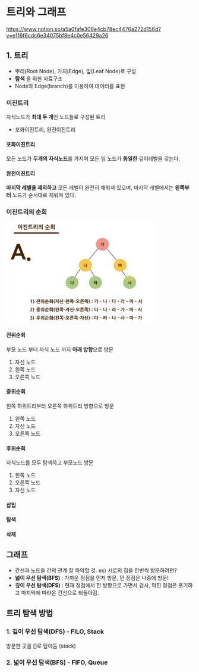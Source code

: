 # 트리와 그래프

https://www.notion.so/a5a0fafe306e4cb78ec4476a272d156d?v=e116f6cdc6e34075bf8e4c0e56429a26

## 1. 트리

- 뿌리(Root Node), 가지(Edge), 잎(Leaf Node)로 구성
- **탐색** 을 위한 자료구조
- Node와 Edge(branch)를 이용하여 데이터를 표현

### 이진트리

자식노드가 **최대 두 개**인 노드들로 구성된 트리 <br/>

- 포화이진트리, 완전이진트리

#### 포화이진트리

모든 노드가 **두개의 자식노드**를 가지며 모든 잎 노드가 **동일한** 깊이레벨을 갖는다.

#### 완전이진트리

**마지막 레벨을 제외하고** 모든 레벨이 완전히 채워져 있으며, 마지막 레벨에서는 **왼쪽부터** 노드가 순서대로 채워져 있다.

### 이진트리의 순회

<img src="./이진트리의순회.png" width="400" />

#### 전위순회

부모 노드 부터 자식 노드 까지 **아래 방향**으로 방문

1. 자신 노드
2. 왼쪽 노드
3. 오른쪽 노드

#### 중위순회

왼쪽 하위트리부터 오른쪽 하위트리 방향으로 방문

1. 왼쪽 노드
2. 자신 노드
3. 오른쪽 노드

#### 후위순회

자식노드를 모두 탐색하고 부모노드 방문

1. 왼쪽 노드
2. 오른쪽 노드
3. 자신 노드

#### 삽입

#### 탐색

#### 삭제

## 그래프

- 간선과 노드들 간의 관계 잘 파악할 것.
  ex) 서로의 집을 한번씩 방문하려면?
- **넓이 우선 탐색(BFS)** : 가까운 정점을 먼저 방문, 먼 정점은 나중에 방문!
- **깊이 우선 탐색(DFS)** : 현재 정점에서 한 방향으로 가면서 검사, 막힌 정점은 포기하고 마지막에 따라온 간선으로 되돌아감.

## 트리 탐색 방법

### 1. 깊이 우선 탐색(DFS) - FILO, Stack

방문한 곳을 []로 담아둠 (stack)

### 2. 넓이 우선 탐색(BFS) - FIFO, Queue
